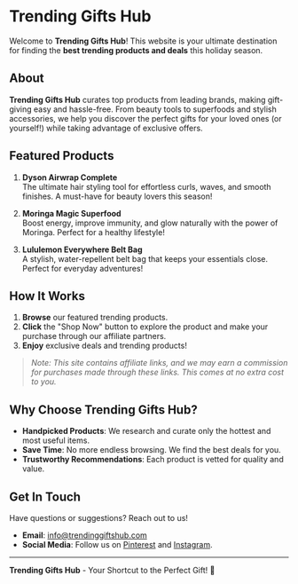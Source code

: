 # Trending Gifts Hub

Welcome to **Trending Gifts Hub**! This website is your ultimate destination for finding the **best trending products and deals** this holiday season.

## About
**Trending Gifts Hub** curates top products from leading brands, making gift-giving easy and hassle-free. From beauty tools to superfoods and stylish accessories, we help you discover the perfect gifts for your loved ones (or yourself!) while taking advantage of exclusive offers.

## Featured Products

1. **Dyson Airwrap Complete**  
   The ultimate hair styling tool for effortless curls, waves, and smooth finishes. A must-have for beauty lovers this season!
   
2. **Moringa Magic Superfood**  
   Boost energy, improve immunity, and glow naturally with the power of Moringa. Perfect for a healthy lifestyle!
   
3. **Lululemon Everywhere Belt Bag**  
   A stylish, water-repellent belt bag that keeps your essentials close. Perfect for everyday adventures!

## How It Works
1. **Browse** our featured trending products.
2. **Click** the "Shop Now" button to explore the product and make your purchase through our affiliate partners.
3. **Enjoy** exclusive deals and trending products!

> *Note: This site contains affiliate links, and we may earn a commission for purchases made through these links. This comes at no extra cost to you.*

## Why Choose Trending Gifts Hub?
- **Handpicked Products**: We research and curate only the hottest and most useful items.
- **Save Time**: No more endless browsing. We find the best deals for you.
- **Trustworthy Recommendations**: Each product is vetted for quality and value.

## Get In Touch
Have questions or suggestions? Reach out to us!
- **Email**: info@trendinggiftshub.com
- **Social Media**: Follow us on [Pinterest](#) and [Instagram](#).

---
**Trending Gifts Hub** - Your Shortcut to the Perfect Gift! 🎁
